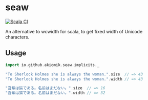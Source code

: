 # seaw

[![Scala CI](https://github.com/akiomik/seaw/actions/workflows/scala-ci.yml/badge.svg)](https://github.com/akiomik/seaw/actions/workflows/scala-ci.yml)

An alternative to wcwidth for scala, to get fixed width of Unicode characters.

## Usage

```scala
import io.github.akiomik.seaw.implicits._

"To Sherlock Holmes she is always the woman.".size  // => 43
"To Sherlock Holmes she is always the woman.".width // => 43

"吾輩は猫である。名前はまだない。".size  // => 16
"吾輩は猫である。名前はまだない。".width // => 32
```

